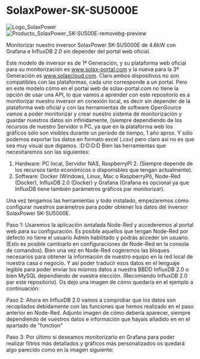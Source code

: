 # SolaxPower-SK-SU5000E
![Logo_SolaxPower](https://user-images.githubusercontent.com/19588354/131034937-b29efaf2-6828-425b-a612-6a1e7337accc.png)
![Producto_SolaxPower_SK-SU500E-removebg-preview](https://user-images.githubusercontent.com/19588354/131034842-169ae87b-777f-409e-bd05-835982d16dff.png)


Monitorizar nuestro inversor SolaxPower SK-SU5000E de 4.6kW con Grafana e InfluxDB 2.0 sin depender del portal web oficial.

Este modelo de inversor es de 1ª Generación, y su plataforma web oficial para su monitorización es www.solax-portal.com y la nueva para la 3ª Generación es www.solaxcloud.com.
Claro ambos dispositivos no son compatibles con las plataformas, cada uno corresponde a un portal. Pero en este modelo cómo en el portal web de solax-portal.com no tiene la opción de usar una API, lo que vamos a aprender con este repositorio es a monitorizar nuestro inversor en conexión local, es decir sin depender de la plataforma web oficial y con las herramientas de software OpenSource vamos a poder monitorizar y crear nuestro sistema de monitorización y guardar nuestros datos sin infinidamente, (siempre dependiendo de los recursos de nuestro Servidor o PC, ya que en la plataforma web los gráficos sólo son visibles durante un periodo de tiempo, 1 año aprox. Y sólo podemos exportar los datos en formato excel (.csv) pero claro así no es que sea muy visual que digamos. :D:D:D:D
Bien las herramientas que necesitaremos son las siguientes:
1. Hardware: PC local, Servidor NAS, RaspberryPI 2. (Siempre depende de los recursos tanto económicos o disponisbles que tengan actualmente).
2. Software: Docker (Windows, Linux, Mac o RaspberryPi), Node-Red (Docker), InfluxDB 2.0 (Docker) y Grafana (Grafana es opcional ya que InfluxDB tiene también parámetros gráficos par monitorizar).

Una vez tengamos las herramientas y todo instalado, empezaremos cómo configurar nuestros parámetros para poder obtener los datos del inversor SolaxPower SK-SU5000E.

Paso 1: Usaremos la aplicación isntalada Node-Red y accederemos al portal web para su configuración. Es posible aquellos que tengan Node-Red por defecto no tiene el usuario Admin habilitado y podrás acceder sin usuario. (Esto es posible cambiarlo en configuraciones de Node-Red en la consola de comandos). Bien una vez en Node-Red cogeremos las bloques necesarios para obtener la información de nuestro equipo en la red local de nuestra casa o negocio. Y así poder traducir esos datos en el lenguaje legible para poder enviar los mismos datos a nuestra BBDD InfluxDB 2.0 o bien MySQL dependiendo de vuestra elección. (Recomiendo InfluxDB 2.0 par este repositorio). Os dejo una imagen de cómo quedaría en el ejemplo a continuación:

Paso 2: Ahora en InfluxDB 2.0 vamos a comprobar que los datos son recopilados debidamente con las funciones que hemos realizado en el paso anterior en Node-Red. Adjunto imagen de cómo debería aparecer, siempre dependiendo de vuestros datos e información que hayaís añadido en en el apartado de "function"

Paso 3: Por último si deseamos monitorizarlo en Grafana para poder realizar filtros más detallados y gráficos más personalizados os quedará algo parecido como en la imagen siguiente:


